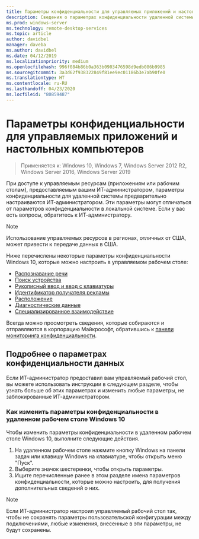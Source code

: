 ```yaml
---
title: Параметры конфиденциальности для управляемых приложений и настольных компьютеров
description: Сведения о параметрах конфиденциальности удаленной системы при использовании управляемых приложений и рабочих столов.
ms.prod: windows-server
ms.technology: remote-desktop-services
ms.topic: article
author: davidbel
manager: daveba
ms.author: davidbel
ms.date: 04/12/2019
ms.localizationpriority: medium
ms.openlocfilehash: 996f084b86b0a363b0903476598d9edb086b9985
ms.sourcegitcommit: 3a3d62f938322849f81ee9ec01186b3e7ab90fe0
ms.translationtype: HT
ms.contentlocale: ru-RU
ms.lasthandoff: 04/23/2020
ms.locfileid: "80859487"
---
```

# <a name="privacy-settings-for-managed-apps-and-desktops"></a>Параметры конфиденциальности для управляемых приложений и настольных компьютеров

>Применяется к: Windows 10, Windows 7, Windows Server 2012 R2, Windows Server 2016, Windows Server 2019

При доступе к управляемым ресурсам (приложениям или рабочим столам), предоставляемым вашим ИТ-администратором, параметры конфиденциальности для удаленной системы предварительно настраиваются ИТ-администратором. Эти параметры могут отличаться от параметров конфиденциальности в локальной системе. Если у вас есть вопросы, обратитесь к ИТ-администратору.

>[!NOTE]
>Использование управляемых ресурсов в регионах, отличных от США, может привести к передаче данных в США.

Ниже перечислены некоторые параметры конфиденциальности Windows 10, которые можно настроить в управляемом рабочем столе:

- [Распознавание речи](https://go.microsoft.com/fwlink/?linkid=874646)
- [Поиск устройства](https://go.microsoft.com/fwlink/?linkid=533063)
- [Рукописный ввод и ввод с клавиатуры](https://go.microsoft.com/fwlink/?linkid=874646)
- [Идентификатор получателя рекламы](https://go.microsoft.com/fwlink/?linkid=838419)
- [Расположение](https://go.microsoft.com/fwlink/?linkid=529987)
- [Диагностические данные](https://go.microsoft.com/fwlink/?linkid=614828)
- [Специализированное взаимодействие](https://go.microsoft.com/fwlink/?linkid=614828)

Всегда можно просмотреть сведения, которые собираются и отправляются в корпорацию Майкрософт, обратившись к [панели мониторинга конфиденциальности](https://go.microsoft.com/fwlink/?linkid=864206).

## <a name="learn-more-about-privacy-settings"></a>Подробнее о параметрах конфиденциальности данных

Если ИТ-администратор предоставил вам управляемый рабочий стол, вы можете использовать инструкции в следующем разделе, чтобы узнать больше об этих параметрах и изменить любые параметры, не заблокированные ИТ-администратором.

### <a name="how-to-change-privacy-settings-in-windows-10-remote-desktops"></a>Как изменить параметры конфиденциальности в удаленном рабочем столе Windows 10

Чтобы изменить параметры конфиденциальности в удаленном рабочем столе Windows 10, выполните следующие действия.

1. На удаленном рабочем столе нажмите кнопку Windows на панели задач или клавишу Windows на клавиатуре, чтобы открыть меню "Пуск".
2. Выберите значок шестеренки, чтобы открыть параметры.
3. Ищите перечисленные ранее в этом разделе имена параметров конфиденциальности, которые можно настроить, для получения дополнительных сведений о них.

>[!NOTE]
> Если ИТ-администратор настроил управляемый рабочий стол так, чтобы не сохранять параметры пользовательской конфигурации между подключениями, любые изменения, внесенные в эти параметры, не будут сохранены.
